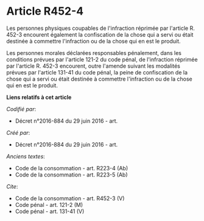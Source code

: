 # Article R452-4

Les personnes physiques coupables de l'infraction réprimée par l'article R. 452-3 encourent également la confiscation de la
chose qui a servi ou était destinée à commettre l'infraction ou de la chose qui en est le produit. 

Les personnes morales déclarées responsables pénalement, dans les conditions prévues par l'article 121-2 du code pénal, de
l'infraction réprimée par l'article R. 452-3 encourent, outre l'amende suivant les modalités prévues par l'article 131-41 du
code pénal, la peine de confiscation de la chose qui a servi ou était destinée à commettre l'infraction ou de la chose qui en
est le produit.

**Liens relatifs à cet article**

_Codifié par_:

  - Décret n°2016-884 du 29 juin 2016 - art.

_Créé par_:

  - Décret n°2016-884 du 29 juin 2016 - art.

_Anciens textes_:

  - Code de la consommation - art. R223-4 (Ab)
  - Code de la consommation - art. R223-5 (Ab)

_Cite_:

  - Code de la consommation - art. R452-3 (V)
  - Code pénal - art. 121-2 (M)
  - Code pénal - art. 131-41 (V)
